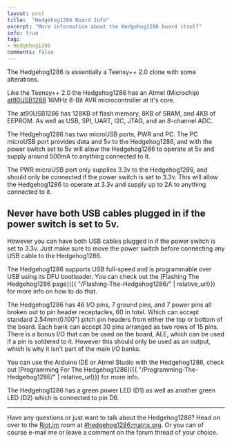 ```yaml
---
layout: post
title:  "Hedgehog1286 Board Info"
excerpt: "More information about the Hedgehog1286 board itself"
info: true
tag:
- Hedgehog1286
comments: false
---
```


The Hedgehog1286 is essentially a Teensy++ 2.0 clone with some alterations.

Like the Teensy++ 2.0 the Hedgehog1286 has an Atmel (Microchip) [at90USB1286](https://www.microchip.com/wwwproducts/en/AT90USB1286) 16MHz 8-Bit AVR microcontroller at it's core.

The at90USB1286 has 128KB of flash memory, 8KB of SRAM, and 4KB of EEPROM. As well as USB, SPI, UART, I2C, JTAG, and an 8-channel ADC.

The Hedgehog1286 has two microUSB ports, PWR and PC. The PC microUSB port provides data and 5v to the Hedgehog1286, and with the power switch set to 5v will allow the Hedgehog1286 to operate at 5v and supply around 500mA to anything connected to it.

The PWR microUSB port only supplies 3.3v to the Hedgehog1286, and should only be connected if the power switch is set to 3.3v. This will allow the Hedgehog1286 to operate at 3.3v and supply up to 2A to anything connected to it.

## Never have both USB cables plugged in if the power switch is set to 5v.

However you can have both USB cables plugged in if the power switch is set to 3.3v. Just make sure to move the power switch before connecting any USB cable to the Hedgehog1286.

The Hedgehog1286 supports USB full-speed and is programmable over USB using its DFU bootloader. You can check out the [Flashing The Hedgehog1286 page]({{ "/Flashing-The-Hedgehog1286/" | relative_url}}) for more info on how to do that.

The Hedgehog1286 has 46 I/O pins, 7 ground pins, and 7 power pins all broken out to pin header receptacles, 60 in total. Which can accept standard 2.54mm(0.100") pitch pin headers from either the top or bottom of the board. Each bank can accept 30 pins arranged as two rows of 15 pins. There is a bonus I/O that can be used on the board, ALE, which can be used if a pin is soldered to it. However this should only be used as an output, which is why it isn't part of the main I/O banks.

You can use the Arduino IDE or Atmel Studio with the Hedgehog1286, check out [Programming For The Hedgehog1286]({{ "/Programming-The-Hedgehog1286/" | relative_url}}) for more info.

The Hedgehog1286 has a green power LED (D1) as well as another green LED (D2) which is connected to pin D6.

---

Have any questions or just want to talk about the Hedgehog1286? Head on over to the [Riot.im](https://riot.im) room at [#hedgehog1286:matrix.org](https://riot.im/app/#/room/#hedgehog1286:matrix.org). Or you can of course e-mail me or leave a comment on the forum thread of your choice.